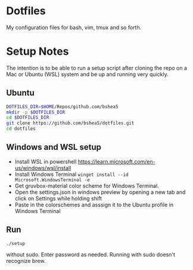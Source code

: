 # Dotfiles

My configuration files for bash, vim, tmux and so forth.

# Setup Notes

The intention is to be able to run a setup script after cloning the repo on a
Mac or Ubuntu (WSL) system and be up and running very quickly.

## Ubuntu

```bash
DOTFILES_DIR=$HOME/Repos/github.com/bshea5
mkdir -p $DOTFILES_DIR
cd $DOTFILES_DIR
git clone https://github.com/bshea5/dotfiles.git
cd dotfiles
```

## Windows and WSL setup

- Install WSL in powershell
  https://learn.microsoft.com/en-us/windows/wsl/install
- Install Windows Terminal `winget install --id Microsoft.WindowsTerminal -e`
- Get gruvbox-material color scheme for Windows Terminal.
- Open the settings.json in windows preview by opening a new tab and click on
  Settings while holding shift
- Paste in the colorschemes and asssign it to the Ubuntu profile in Windows
  Terminal

## Run

```
./setup
```

without sudo. Enter password as needed. Running with sudo doesn't recognize
brew.

